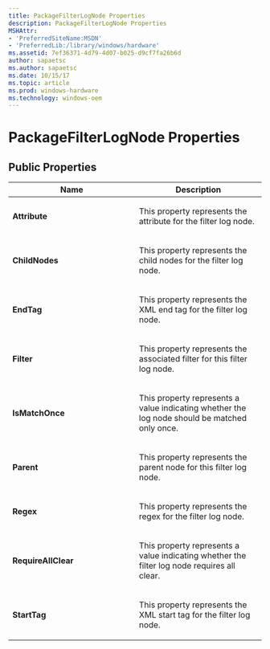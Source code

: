 ```yaml
---
title: PackageFilterLogNode Properties
description: PackageFilterLogNode Properties
MSHAttr:
- 'PreferredSiteName:MSDN'
- 'PreferredLib:/library/windows/hardware'
ms.assetid: 7ef36371-4d79-4d07-b025-d9cf7fa26b6d
author: sapaetsc
ms.author: sapaetsc
ms.date: 10/15/17
ms.topic: article
ms.prod: windows-hardware
ms.technology: windows-oem
---
```


# PackageFilterLogNode Properties


## <span id="Public_Properties"></span><span id="public_properties"></span><span id="PUBLIC_PROPERTIES"></span>Public Properties


<table>
<colgroup>
<col width="50%" />
<col width="50%" />
</colgroup>
<thead>
<tr class="header">
<th>Name</th>
<th>Description</th>
</tr>
</thead>
<tbody>
<tr class="odd">
<td><p><strong>Attribute</strong></p></td>
<td><p>This property represents the attribute for the filter log node.</p></td>
</tr>
<tr class="even">
<td><p><strong>ChildNodes</strong></p></td>
<td><p>This property represents the child nodes for the filter log node.</p></td>
</tr>
<tr class="odd">
<td><p><strong>EndTag</strong></p></td>
<td><p>This property represents the XML end tag for the filter log node.</p></td>
</tr>
<tr class="even">
<td><p><strong>Filter</strong></p></td>
<td><p>This property represents the associated filter for this filter log node.</p></td>
</tr>
<tr class="odd">
<td><p><strong>IsMatchOnce</strong></p></td>
<td><p>This property represents a value indicating whether the log node should be matched only once.</p></td>
</tr>
<tr class="even">
<td><p><strong>Parent</strong></p></td>
<td><p>This property represents the parent node for this filter log node.</p></td>
</tr>
<tr class="odd">
<td><p><strong>Regex</strong></p></td>
<td><p>This property represents the regex for the filter log node.</p></td>
</tr>
<tr class="even">
<td><p><strong>RequireAllClear</strong></p></td>
<td><p>This property represents a value indicating whether the filter log node requires all clear.</p></td>
</tr>
<tr class="odd">
<td><p><strong>StartTag</strong></p></td>
<td><p>This property represents the XML start tag for the filter log node.</p></td>
</tr>
</tbody>
</table>

 

 

 






